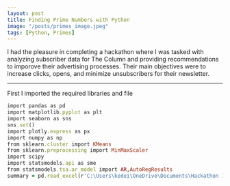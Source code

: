 ```yaml
---
layout: post
title: Finding Prime Numbers with Python
image: "/posts/primes_image.jpeg"
tags: [Python, Primes]
---
```


I had the pleasure in completing a hackathon where I was tasked with analyzing subscriber data for The Column and providing recommendations to imporove their advertising processes. Their main objectives were to increase clicks, opens, and minimize unsubscribers for their newsletter.

---

First I imported the required libraries and file

```ruby
import pandas as pd
import matplotlib.pyplot as plt
import seaborn as sns
sns.set()
import plotly.express as px
import numpy as np
from sklearn.cluster import KMeans
from sklearn.preprocessing import MinMaxScaler
import scipy 
import statsmodels.api as sme
from statsmodels.tsa.ar_model import AR,AutoRegResults
summary = pd.read_excel(r'C:\Users\kedei\OneDrive\Documents\Hackathon 1\summary data.xlsx')
```

